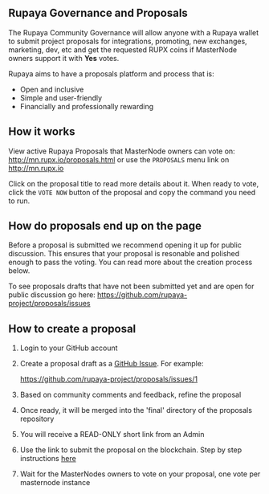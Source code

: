 ## Rupaya Governance and Proposals

The Rupaya Community Governance will allow anyone with a Rupaya wallet to submit project proposals for integrations, promoting, new exchanges, marketing, dev, etc and get the requested RUPX coins if MasterNode owners support it with **Yes** votes.

Rupaya aims to have a proposals platform and process that is:

* Open and inclusive
* Simple and user-friendly
* Financially and professionally rewarding

## How it works

View active Rupaya Proposals that MasterNode owners can vote on: http://mn.rupx.io/proposals.html
or use the `PROPOSALS` menu link on http://mn.rupx.io

Click on the proposal title to read more details about it. When ready to vote, click the `VOTE NOW` button of the proposal and copy the command you need to run.

## How do proposals end up on the page

Before a proposal is submitted we recommend opening it up for public discussion. This ensures that your proposal is resonable and polished enough to pass the voting. You can read more about the creation process below.

To see proposals drafts that have not been submitted yet and are open for public discussion go here:
https://github.com/rupaya-project/proposals/issues

## How to create a proposal
1. Login to your GitHub account
2. Create a proposal draft as a [GitHub Issue](https://github.com/rupaya-project/proposals/issues). For example:

    https://github.com/rupaya-project/proposals/issues/1
    
3. Based on community comments and feedback, refine the proposal
4. Once ready, it will be merged into the 'final' directory of the proposals repository
5. You will receive a READ-ONLY short link from an Admin
6. Use the link to submit the proposal on the blockchain. Step by step instructions [here](guides/mn_governance_proposals.md)
7. Wait for the MasterNodes owners to vote on your proposal, one vote per masternode instance
